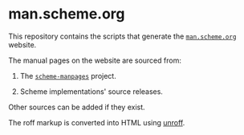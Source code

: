 # man.scheme.org

This repository contains the scripts that generate the
[`man.scheme.org`](https://man.scheme.org/) website.

The manual pages on the website are sourced from:

1. The [`scheme-manpages`](https://github.com/schemedoc/manpages)
   project.

2. Scheme implementations' source releases.

Other sources can be added if they exist.

The roff markup is converted into HTML using
[unroff](https://conservatory.scheme.org/unroff/).

